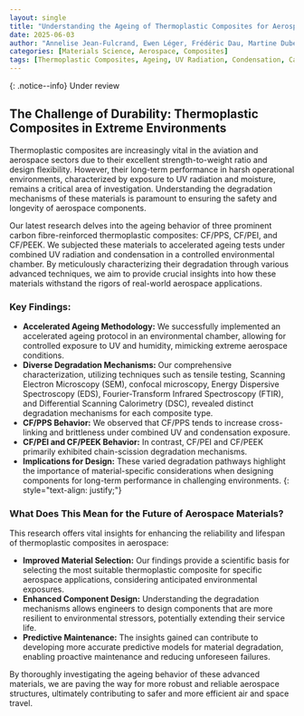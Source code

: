 ```yaml
---
layout: single
title: "Understanding the Ageing of Thermoplastic Composites for Aerospace Applications"
date: 2025-06-03
author: "Annelise Jean-Fulcrand, Ewen Léger, Frédéric Dau, Martine Dubé, Ilyass Tabiai"
categories: [Materials Science, Aerospace, Composites]
tags: [Thermoplastic Composites, Ageing, UV Radiation, Condensation, Carbon Fibre, Mechanical Properties, SEM, FTIR, DSC]
---
```


{: .notice--info}
Under review

## The Challenge of Durability: Thermoplastic Composites in Extreme Environments

Thermoplastic composites are increasingly vital in the aviation and aerospace sectors due to their excellent strength-to-weight ratio and design flexibility. However, their long-term performance in harsh operational environments, characterized by exposure to UV radiation and moisture, remains a critical area of investigation. Understanding the degradation mechanisms of these materials is paramount to ensuring the safety and longevity of aerospace components.

Our latest research delves into the ageing behavior of three prominent carbon fibre-reinforced thermoplastic composites: CF/PPS, CF/PEI, and CF/PEEK. We subjected these materials to accelerated ageing tests under combined UV radiation and condensation in a controlled environmental chamber. By meticulously characterizing their degradation through various advanced techniques, we aim to provide crucial insights into how these materials withstand the rigors of real-world aerospace applications.

### Key Findings:

* **Accelerated Ageing Methodology:** We successfully implemented an accelerated ageing protocol in an environmental chamber, allowing for controlled exposure to UV and humidity, mimicking extreme aerospace conditions.
* **Diverse Degradation Mechanisms:** Our comprehensive characterization, utilizing techniques such as tensile testing, Scanning Electron Microscopy (SEM), confocal microscopy, Energy Dispersive Spectroscopy (EDS), Fourier-Transform Infrared Spectroscopy (FTIR), and Differential Scanning Calorimetry (DSC), revealed distinct degradation mechanisms for each composite type.
* **CF/PPS Behavior:** We observed that CF/PPS tends to increase cross-linking and brittleness under combined UV and condensation exposure.
* **CF/PEI and CF/PEEK Behavior:** In contrast, CF/PEI and CF/PEEK primarily exhibited chain-scission degradation mechanisms.
* **Implications for Design:** These varied degradation pathways highlight the importance of material-specific considerations when designing components for long-term performance in challenging environments.
{: style="text-align: justify;"}


### What Does This Mean for the Future of Aerospace Materials?

This research offers vital insights for enhancing the reliability and lifespan of thermoplastic composites in aerospace:

* **Improved Material Selection:** Our findings provide a scientific basis for selecting the most suitable thermoplastic composite for specific aerospace applications, considering anticipated environmental exposures.
* **Enhanced Component Design:** Understanding the degradation mechanisms allows engineers to design components that are more resilient to environmental stressors, potentially extending their service life.
* **Predictive Maintenance:** The insights gained can contribute to developing more accurate predictive models for material degradation, enabling proactive maintenance and reducing unforeseen failures.

By thoroughly investigating the ageing behavior of these advanced materials, we are paving the way for more robust and reliable aerospace structures, ultimately contributing to safer and more efficient air and space travel.